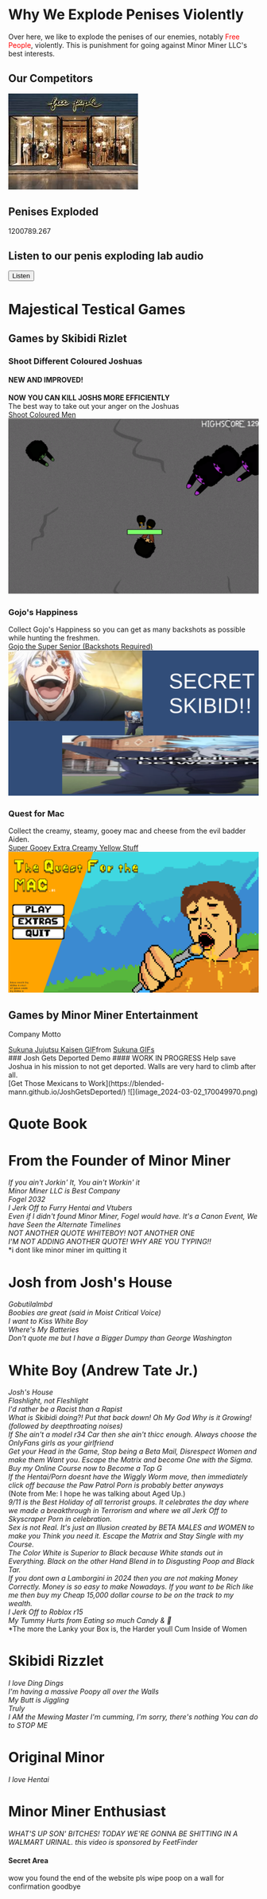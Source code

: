 

# Why We Explode Penises Violently

Over here, we like to explode the penises of our enemies, notably <span style="color:red">Free People</span>, violently. This is punishment for going against Minor Miner LLC's best interests.

## Our Competitors
![](download.jpg)

## Penises Exploded
1200789.267

<h3>
  <script>
   docWrite(number);
  </script>
</h3>

  

## Listen to our penis exploding lab audio <br/>
<button id="btn" onclick="audio.play();"> Listen </button>
<script type = "text/javascript">
  const audio = new Audio();
  audio.src = "penisexplosionLab.mp3";
  number += 5.673;
</script>

# Majestical Testical Games

## Games by Skibidi Rizlet
### Shoot Different Coloured Joshuas
#### NEW AND IMPROVED!
**NOW YOU CAN KILL JOSHS MORE EFFICIENTLY** <br/>
The best way to take out your anger on the Joshuas <br/>
[Shoot Coloured Men](https://blended-mann.github.io/Shoot-Different-Coloured-Joshuas/) ![](SkibidiFortniteGaySex.png)


### Gojo's Happiness
Collect Gojo's Happiness so you can get as many backshots as possible while hunting the freshmen. <br/>
[Gojo the Super Senior (Backshots Required)](https://blended-mann.github.io/GojosHappiness/) ![](image.png)

### Quest for Mac
Collect the creamy, steamy, gooey mac and cheese from the evil badder Aiden. <br/>
[Super Gooey Extra Creamy Yellow Stuff](https://blended-mann.github.io/QuestForMac/)
![](image_2024-03-01_213830669.png)

## Games by Minor Miner Entertainment
<span title="Ahh very nice">Company Motto</span>
<div class="tenor-gif-embed" data-postid="16992979615419717731" data-share-method="host" data-aspect-ratio="0.7" data-width="40%"><a href="https://tenor.com/view/sukuna-jujutsu-kaisen-sukuna-laughing-gif-16992979615419717731">Sukuna Jujutsu Kaisen GIF</a>from <a href="https://tenor.com/search/sukuna-gifs">Sukuna GIFs</a></div> <script type="text/javascript" async src="https://tenor.com/embed.js"></script>
### Josh Gets Deported Demo
#### WORK IN PROGRESS
Help save Joshua in his mission to not get deported. Walls are very hard to climb after all. <br/>
[Get Those Mexicans to Work](https://blended-mann.github.io/JoshGetsDeported/) 
![](image_2024-03-02_170049970.png)

# Quote Book
# From the Founder of Minor Miner
*If you ain't Jorkin' It, You ain't Workin' it* <br/>
*Minor Miner LLC is Best Company*
<br/>*Fogel 2032*<br/>
*I Jerk Off to Furry Hentai and Vtubers* <br/>
*Even if I didn't found Minor Miner, Fogel would have. It's a Canon Event, We have Seen the Alternate Timelines*<br/>
*NOT ANOTHER QUOTE WHITEBOY! NOT ANOTHER ONE*<br/>
*I'M NOT ADDING ANOTHER QUOTE! WHY ARE YOU TYPING!!*<br/>
*i dont like minor miner im quitting it<br/>

# Josh from Josh's House
*Gobutilalmbd* <br/>
*Boobies are great (said in Moist Critical Voice)* <br/>
*I want to Kiss White Boy* <br/>
*Where's My Batteries* <br/>
*Don't quote me but I have a Bigger Dumpy than George Washington*


# White Boy (Andrew Tate Jr.)
*Josh's House* <br/>
*Flashlight, not Fleshlight* <br/>
*I'd rather be a Racist than a Rapist* <br/>
*What is Skibidi doing?! Put that back down! Oh My God Why is it Growing! (followed by deepthroating noises)* <br/>
*If She ain't a model r34 Car then she ain't thicc enough. Always choose the OnlyFans girls as your girlfriend*<br/>
*Get your Head in the Game, Stop being a Beta Mail, Disrespect Women and make them Want you. Escape the Matrix and become One with the Sigma. Buy my Online Course now to Become a Top G*<br/>
*If the Hentai/Porn doesnt have the Wiggly Worm move, then immediately click off because the Paw Patrol Porn is probably better anyways* <br/>(Note from Me: I hope he was talking about Aged Up.)<br/>
*9/11 is the Best Holiday of all terrorist groups. It celebrates the day where we made a breakthrough in Terrorism and where we all Jerk Off to Skyscraper Porn in celebration.* <br/>
*Sex is not Real. It's just an Illusion created by BETA MALES and WOMEN to make you Think you need it. Escape the Matrix and Stay Single with my Course.* <br/>
*The Color White is Superior to Black because White stands out in Everything. Black on the other Hand Blend in to Disgusting Poop and Black Tar.* <br/>
*If you dont own a Lamborgini in 2024 then you are not making Money Correctly. Money is so easy to make Nowadays. If you want to be Rich like me then buy my Cheap 15,000 dollar course to be on the track to my wealth.*<br/>
*I Jerk Off to Roblox r15* <br/>
*My Tummy Hurts from Eating so much Candy & 💩* <br/>
*The more the Lanky your Box is, the Harder youll Cum Inside of Women

# Skibidi Rizzlet
*I love Ding Dings* <br/>
*I'm having a massive Poopy all over the Walls*
<br/>
*My Butt is Jiggling* <br/>
*Truly* <br/>
*I AM the Mewing Master*
*I'm cumming, I'm sorry, there's nothing You can do to STOP ME*

# Original Minor
*I love Hentai*

# Minor Miner Enthusiast
*WHAT'S UP SON' BITCHES! TODAY WE'RE GONNA BE SHITTING IN A WALMART URINAL. this video is sponsored by FeetFinder*

#### Secret Area
wow you found the end of the website pls wipe poop on a wall for confirmation goodbye
